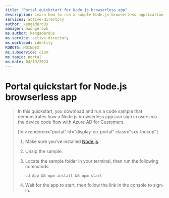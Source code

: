 ```yaml
---
title: "Portal quickstart for Node.js browserless app" 
description: Learn how to run a sample Node.js browserless application to sign in users via device code flow
services: active-directory 
author: kengaderdus 
manager: mwongerapk 
ms.author: kengaderdus 
ms.service: active-directory 
ms.workload: identity 
ROBOTS: NOINDEX 
ms.subservice: ciam 
ms.topic: portal 
ms.date: 04/19/2023 
---
```

# Portal quickstart for Node.js browserless app

> In this quickstart, you download and run a code sample that demonstrates how a Node.js browserless app can sign in users via the device code flow with Azure AD for Customers.
>
> [!div renderon="portal" id="display-on-portal" class="sxs-lookup"]
>
> 1. Make sure you've installed [Node.js](https://nodejs.org/download/).
> 1. Unzip the sample.
> 1. Locate the sample folder in your terminal, then run the following commands:
>
>    ```console
>    cd App && npm install && npm start
>    ```
>
> 1. Wait for the app to start, then follow the link in the console to sign-in.
>